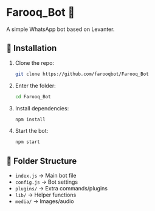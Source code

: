 # Farooq_Bot 🤖

A simple WhatsApp bot based on Levanter.

## 🚀 Installation

1. Clone the repo:
   ```bash
   git clone https://github.com/farooqbot/Farooq_Bot
   ```
2. Enter the folder:
   ```bash
   cd Farooq_Bot
   ```
3. Install dependencies:
   ```bash
   npm install
   ```
4. Start the bot:
   ```bash
   npm start
   ```

## 📂 Folder Structure
- `index.js` → Main bot file  
- `config.js` → Bot settings  
- `plugins/` → Extra commands/plugins  
- `lib/` → Helper functions  
- `media/` → Images/audio  
